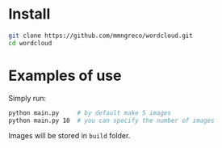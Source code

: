 # Install

```bash
git clone https://github.com/mmngreco/wordcloud.git
cd wordcloud
```

# Examples of use

Simply run:

```bash
python main.py     # by default make 5 images
python main.py 10  # you can specify the number of images
```

Images will be stored in `build` folder.


